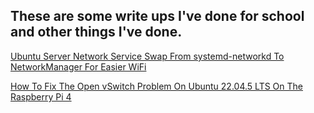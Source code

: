 ## These are some write ups I've done for school and other things I've done.

[Ubuntu Server Network Service Swap From systemd-networkd To NetworkManager For Easier WiFi](./ubuntu-systemd-networkd-to-networkmanager)

[How To Fix The Open vSwitch Problem On Ubuntu 22.04.5 LTS On The Raspberry Pi 4](./open-vswitch-problem-ubuntu-22.04.5LTS-rpi4)

